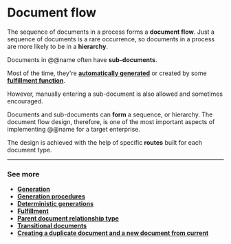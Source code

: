 # Document flow

The sequence of documents in a process forms a **document flow**. Just a sequence of documents is a rare occurrence, so documents in a process are more likely to be in a **hierarchy**.

Documents in @@name often have **sub-documents**. 

Most of the time, they're **[automatically generated](https://docs.erp.net/tech/advanced/document-flow/generation.html)** or created by some **[fulfillment function](https://docs.erp.net/tech/advanced/document-flow/fulfillment.html)**. 

However, manually entering a sub-document is also allowed and sometimes encouraged.

Documents and sub-documents can **form** a sequence, or hierarchy. The document flow design, therefore, is one of the most important aspects of implementing @@name for a target enterprise.

The design is achieved with the help of specific **routes** built for each document type.

-------
### See more

- **[Generation](https://docs.erp.net/tech/advanced/document-flow/generation.html)**
- **[Generation procedures](https://docs.erp.net/tech/advanced/document-flow/generation-procedures.html)**
- **[Deterministic generations](https://docs.erp.net/tech/advanced/document-flow/deterministic-generations.html)**
- **[Fulfillment](https://docs.erp.net/tech/advanced/document-flow/fulfillment.html)**
- **[Parent document relationship type](https://docs.erp.net/tech/advanced/document-flow/parent-document-relationship-type.html)**
- **[Transitional documents](https://docs.erp.net/tech/advanced/document-flow/transitional-documents.html)**
- **[Creating a duplicate document and a new document from current](https://docs.erp.net/tech/advanced/document-flow/creating-duplicate.html)**
